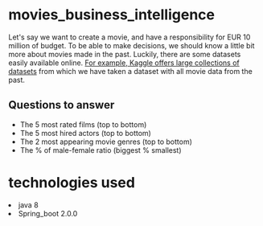 # movies_business_intelligence
Let's say we want to create a movie, and have a responsibility for EUR 10 million of budget. To be able to make decisions, we should know a little bit more about movies made in the past.
Luckily, there are some datasets easily available online. [For example, Kaggle offers large collections of datasets](https://www.kaggle.com/datasets) from which we have taken a dataset with all movie data from the past.

## Questions to answer
* The 5 most rated films (top to bottom)
* The 5 most hired actors (top to bottom)
* The 2 most appearing movie genres (top to bottom)
* The % of male-female ratio (biggest % smallest)

# technologies used
<li>java 8
<li>Spring_boot 2.0.0

